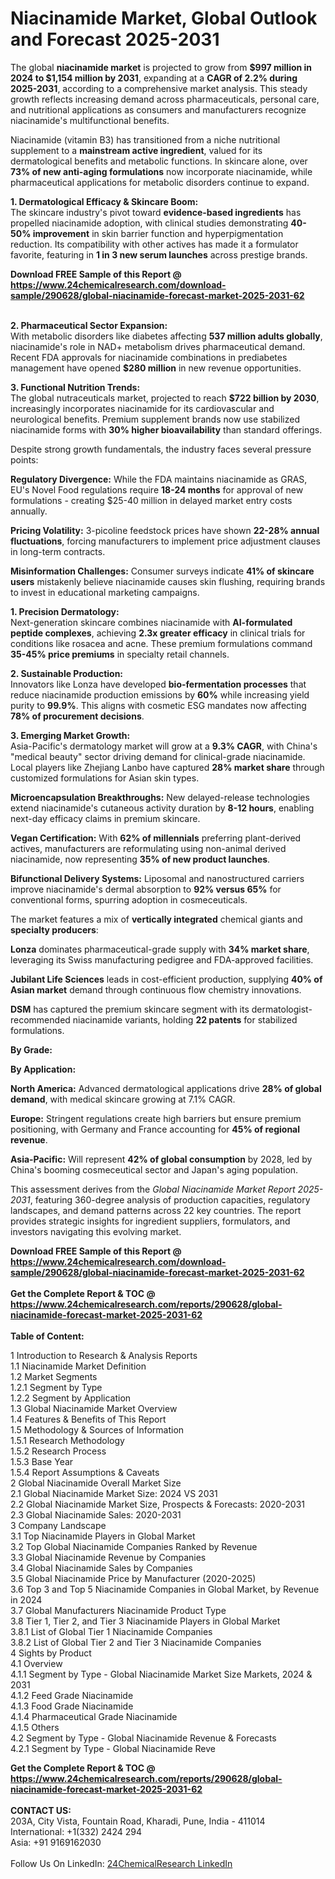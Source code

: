 <h1>Niacinamide Market, Global Outlook and Forecast 2025-2031</h1><p>The global <strong>niacinamide market</strong> is projected to grow from <strong>$997 million in 2024 to $1,154 million by 2031</strong>, expanding at a <strong>CAGR of 2.2% during 2025-2031</strong>, according to a comprehensive market analysis. This steady growth reflects increasing demand across pharmaceuticals, personal care, and nutritional applications as consumers and manufacturers recognize niacinamide's multifunctional benefits.</p><p>Niacinamide (vitamin B3) has transitioned from a niche nutritional supplement to a <strong>mainstream active ingredient</strong>, valued for its dermatological benefits and metabolic functions. In skincare alone, over <strong>73% of new anti-aging formulations</strong> now incorporate niacinamide, while pharmaceutical applications for metabolic disorders continue to expand.</p><p><strong>1. Dermatological Efficacy &amp; Skincare Boom:</strong><br>
The skincare industry's pivot toward <strong>evidence-based ingredients</strong> has propelled niacinamide adoption, with clinical studies demonstrating <strong>40-50% improvement</strong> in skin barrier function and hyperpigmentation reduction. Its compatibility with other actives has made it a formulator favorite, featuring in <strong>1 in 3 new serum launches</strong> across prestige brands.</p><div><b>Download FREE Sample of this Report @ 
            <a href="https://www.24chemicalresearch.com/download-sample/290628/global-niacinamide-forecast-market-2025-2031-62">
            https://www.24chemicalresearch.com/download-sample/290628/global-niacinamide-forecast-market-2025-2031-62</a></b></div><br><p><strong>2. Pharmaceutical Sector Expansion:</strong><br>
With metabolic disorders like diabetes affecting <strong>537 million adults globally</strong>, niacinamide's role in NAD+ metabolism drives pharmaceutical demand. Recent FDA approvals for niacinamide combinations in prediabetes management have opened <strong>$280 million</strong> in new revenue opportunities.</p><p><strong>3. Functional Nutrition Trends:</strong><br>
The global nutraceuticals market, projected to reach <strong>$722 billion by 2030</strong>, increasingly incorporates niacinamide for its cardiovascular and neurological benefits. Premium supplement brands now use stabilized niacinamide forms with <strong>30% higher bioavailability</strong> than standard offerings.</p><p>Despite strong growth fundamentals, the industry faces several pressure points:</p><p><strong>Regulatory Divergence:</strong> While the FDA maintains niacinamide as GRAS, EU's Novel Food regulations require <strong>18-24 months</strong> for approval of new formulations - creating $25-40 million in delayed market entry costs annually.</p><p><strong>Pricing Volatility:</strong> 3-picoline feedstock prices have shown <strong>22-28% annual fluctuations</strong>, forcing manufacturers to implement price adjustment clauses in long-term contracts.</p><p><strong>Misinformation Challenges:</strong> Consumer surveys indicate <strong>41% of skincare users</strong> mistakenly believe niacinamide causes skin flushing, requiring brands to invest in educational marketing campaigns.</p><p><strong>1. Precision Dermatology:</strong><br>
Next-generation skincare combines niacinamide with <strong>AI-formulated peptide complexes</strong>, achieving <strong>2.3x greater efficacy</strong> in clinical trials for conditions like rosacea and acne. These premium formulations command <strong>35-45% price premiums</strong> in specialty retail channels.</p><p><strong>2. Sustainable Production:</strong><br>
Innovators like Lonza have developed <strong>bio-fermentation processes</strong> that reduce niacinamide production emissions by <strong>60%</strong> while increasing yield purity to <strong>99.9%</strong>. This aligns with cosmetic ESG mandates now affecting <strong>78% of procurement decisions</strong>.</p><p><strong>3. Emerging Market Growth:</strong><br>
Asia-Pacific's dermatology market will grow at a <strong>9.3% CAGR</strong>, with China's "medical beauty" sector driving demand for clinical-grade niacinamide. Local players like Zhejiang Lanbo have captured <strong>28% market share</strong> through customized formulations for Asian skin types.</p><p><strong>Microencapsulation Breakthroughs:</strong> New delayed-release technologies extend niacinamide's cutaneous activity duration by <strong>8-12 hours</strong>, enabling next-day efficacy claims in premium skincare.</p><p><strong>Vegan Certification:</strong> With <strong>62% of millennials</strong> preferring plant-derived actives, manufacturers are reformulating using non-animal derived niacinamide, now representing <strong>35% of new product launches</strong>.</p><p><strong>Bifunctional Delivery Systems:</strong> Liposomal and nanostructured carriers improve niacinamide's dermal absorption to <strong>92% versus 65%</strong> for conventional forms, spurring adoption in cosmeceuticals.</p><p>The market features a mix of <strong>vertically integrated</strong> chemical giants and <strong>specialty producers</strong>:</p><p><strong>Lonza</strong> dominates pharmaceutical-grade supply with <strong>34% market share</strong>, leveraging its Swiss manufacturing pedigree and FDA-approved facilities.</p><p><strong>Jubilant Life Sciences</strong> leads in cost-efficient production, supplying <strong>40% of Asian market</strong> demand through continuous flow chemistry innovations.</p><p><strong>DSM</strong> has captured the premium skincare segment with its dermatologist-recommended niacinamide variants, holding <strong>22 patents</strong> for stabilized formulations.</p><p><strong>By Grade:</strong></p><p><strong>By Application:</strong></p><p><strong>North America:</strong> Advanced dermatological applications drive <strong>28% of global demand</strong>, with medical skincare growing at 7.1% CAGR.</p><p><strong>Europe:</strong> Stringent regulations create high barriers but ensure premium positioning, with Germany and France accounting for <strong>45% of regional revenue</strong>.</p><p><strong>Asia-Pacific:</strong> Will represent <strong>42% of global consumption</strong> by 2028, led by China's booming cosmeceutical sector and Japan's aging population.</p><p>This assessment derives from the <em>Global Niacinamide Market Report 2025-2031</em>, featuring 360-degree analysis of production capacities, regulatory landscapes, and demand patterns across 22 key countries. The report provides strategic insights for ingredient suppliers, formulators, and investors navigating this evolving market.</p><div><b>Download FREE Sample of this Report @ 
            <a href="https://www.24chemicalresearch.com/download-sample/290628/global-niacinamide-forecast-market-2025-2031-62">
            https://www.24chemicalresearch.com/download-sample/290628/global-niacinamide-forecast-market-2025-2031-62</a></b></div><br><div><b>Get the Complete Report & TOC @ 
            <a href="https://www.24chemicalresearch.com/reports/290628/global-niacinamide-forecast-market-2025-2031-62">
            https://www.24chemicalresearch.com/reports/290628/global-niacinamide-forecast-market-2025-2031-62</a></b></div><br>
            <b>Table of Content:</b><p>1 Introduction to Research & Analysis Reports<br />
 1.1 Niacinamide Market Definition<br />
 1.2 Market Segments<br />
 1.2.1 Segment by Type<br />
 1.2.2 Segment by Application<br />
 1.3 Global Niacinamide Market Overview<br />
 1.4 Features & Benefits of This Report<br />
 1.5 Methodology & Sources of Information<br />
 1.5.1 Research Methodology<br />
 1.5.2 Research Process<br />
 1.5.3 Base Year<br />
 1.5.4 Report Assumptions & Caveats<br />
2 Global Niacinamide Overall Market Size<br />
 2.1 Global Niacinamide Market Size: 2024 VS 2031<br />
 2.2 Global Niacinamide Market Size, Prospects & Forecasts: 2020-2031<br />
 2.3 Global Niacinamide Sales: 2020-2031<br />
3 Company Landscape<br />
 3.1 Top Niacinamide Players in Global Market<br />
 3.2 Top Global Niacinamide Companies Ranked by Revenue<br />
 3.3 Global Niacinamide Revenue by Companies<br />
 3.4 Global Niacinamide Sales by Companies<br />
 3.5 Global Niacinamide Price by Manufacturer (2020-2025)<br />
 3.6 Top 3 and Top 5 Niacinamide Companies in Global Market, by Revenue in 2024<br />
 3.7 Global Manufacturers Niacinamide Product Type<br />
 3.8 Tier 1, Tier 2, and Tier 3 Niacinamide Players in Global Market<br />
 3.8.1 List of Global Tier 1 Niacinamide Companies<br />
 3.8.2 List of Global Tier 2 and Tier 3 Niacinamide Companies<br />
4 Sights by Product<br />
 4.1 Overview<br />
 4.1.1 Segment by Type - Global Niacinamide Market Size Markets, 2024 & 2031<br />
 4.1.2 Feed Grade Niacinamide<br />
 4.1.3 Food Grade Niacinamide<br />
 4.1.4 Pharmaceutical Grade Niacinamide<br />
 4.1.5 Others<br />
 4.2 Segment by Type - Global Niacinamide Revenue & Forecasts<br />
 4.2.1 Segment by Type - Global Niacinamide Reve</p><div><b>Get the Complete Report & TOC @ 
            <a href="https://www.24chemicalresearch.com/reports/290628/global-niacinamide-forecast-market-2025-2031-62">
            https://www.24chemicalresearch.com/reports/290628/global-niacinamide-forecast-market-2025-2031-62</a></b></div><br><b>CONTACT US:</b><br>
            203A, City Vista, Fountain Road, Kharadi, Pune, India - 411014<br>
            International: +1(332) 2424 294<br>
            Asia: +91 9169162030 <br><br>
            Follow Us On LinkedIn: <a href="https://www.linkedin.com/company/24chemicalresearch/">24ChemicalResearch LinkedIn</a>